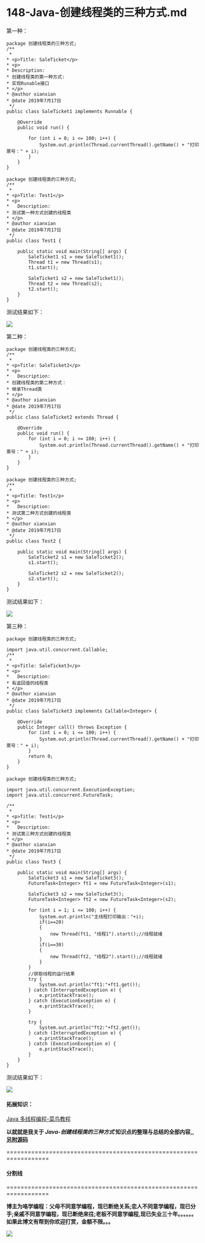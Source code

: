 # 148-Java-创建线程类的三种方式.md

第一种：

```
package 创建线程类的三种方式;
/**
 * 
* <p>Title: SaleTicket</p>  
* <p>
* Description: 
* 创建线程类的第一种方式:
* 实现Runable接口
* </p>  
* @author xianxian 
* @date 2019年7月17日
 */
public class SaleTicket1 implements Runnable {

	@Override
	public void run() {

		for (int i = 0; i <= 100; i++) {
			System.out.println(Thread.currentThread().getName() + "打印票号：" + i);
		}
	}
}
```
```
package 创建线程类的三种方式;
/**
 * 
* <p>Title: Test1</p>  
* <p>
* 	Description: 
* 测试第一种方式创建的线程类
* </p>  
* @author xianxian 
* @date 2019年7月17日
 */
public class Test1 {

	public static void main(String[] args) {
		SaleTicket1 s1 = new SaleTicket1();
		Thread t1 = new Thread(s1);
		t1.start();
		
		SaleTicket1 s2 = new SaleTicket1();
		Thread t2 = new Thread(s2);
		t2.start();
	}
}
```
测试结果如下：

![](148-Images/1.gif)

第二种：

```
package 创建线程类的三种方式;
/**
 * 
* <p>Title: SaleTicket2</p>  
* <p>
* 	Description: 
* 创建线程类的第二种方式：
* 继承Thread类
* </p>  
* @author xianxian 
* @date 2019年7月17日
 */
public class SaleTicket2 extends Thread {

	@Override
	public void run() {
		for (int i = 0; i <= 100; i++) {
			System.out.println(Thread.currentThread().getName() + "打印票号：" + i);
		}
	}
}
```
```
package 创建线程类的三种方式;
/**
 * 
* <p>Title: Test1</p>  
* <p>
* 	Description: 
* 测试第二种方式创建的线程类
* </p>  
* @author xianxian 
* @date 2019年7月17日
 */
public class Test2 {

	public static void main(String[] args) {
		SaleTicket2 s1 = new SaleTicket2();
		s1.start();
		
		SaleTicket2 s2 = new SaleTicket2();
		s2.start();
	}
}
```
测试结果如下：

![](148-Images/2.gif)

第三种：

```
package 创建线程类的三种方式;

import java.util.concurrent.Callable;
/**
 * 
* <p>Title: SaleTicket3</p>  
* <p>
* 	Description: 
* 有返回值的线程类
* </p>  
* @author xianxian 
* @date 2019年7月17日
 */
public class SaleTicket3 implements Callable<Integer> {

	@Override
	public Integer call() throws Exception {
		for (int i = 0; i <= 100; i++) {
			System.out.println(Thread.currentThread().getName() + "打印票号：" + i);
		}
		return 0;
	}
}
```
```
package 创建线程类的三种方式;

import java.util.concurrent.ExecutionException;
import java.util.concurrent.FutureTask;

/**
 * 
* <p>Title: Test1</p>  
* <p>
* 	Description: 
* 测试第三种方式创建的线程类
* </p>  
* @author xianxian 
* @date 2019年7月17日
 */
public class Test3 {

	public static void main(String[] args) {
		SaleTicket3 s1 = new SaleTicket3();
		FutureTask<Integer> ft1 = new FutureTask<Integer>(s1);
		
		SaleTicket3 s2 = new SaleTicket3();
		FutureTask<Integer> ft2 = new FutureTask<Integer>(s2);
		
		for (int i = 1; i <= 100; i++) {
			System.out.println("主线程打印输出："+i);
			if(i==20)
			{
				new Thread(ft1, "线程1").start();//线程就绪
			}
			if(i==30)
			{
				new Thread(ft2, "线程2").start();//线程就绪
			}
		}
		//获取线程的运行结果
		try {
			System.out.println("ft1:"+ft1.get());
		} catch (InterruptedException e) {
			e.printStackTrace();
		} catch (ExecutionException e) {
			e.printStackTrace();
		}
		
		try {
			System.out.println("ft2:"+ft2.get());
		} catch (InterruptedException e) {
			e.printStackTrace();
		} catch (ExecutionException e) {
			e.printStackTrace();
		}
	}
}
```
测试结果如下：

![](148-Images/3.gif)

#### 拓展知识：

[Java 多线程编程-菜鸟教程](https://www.runoob.com/java/java-multithreading.html)


**以就就是我关于 *Java-创建线程类的三种方式*  知识点的整理与总结的全部内容,,[另附源码](https://github.com/javaobjects/demo520)**

==================================================================
#### 分割线
==================================================================

**博主为咯学编程：父母不同意学编程，现已断绝关系;恋人不同意学编程，现已分手;亲戚不同意学编程，现已断绝来往;老板不同意学编程,现已失业三十年。。。。。。如果此博文有帮到你欢迎打赏，金额不限。。。**

![](https://upload-images.jianshu.io/upload_images/5227364-e76764b127f255ed.png?imageMogr2/auto-orient/strip%7CimageView2/2/w/1240)
